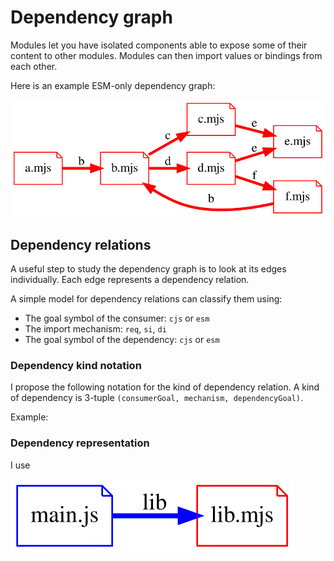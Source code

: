 # Dependency graph

Modules let you have isolated components able to expose some of their content
to other modules.
Modules can then import values or bindings from each other.



Here is an example ESM-only dependency graph:

![](./media/graph.svg)

## Dependency relations

A useful step to study the dependency graph is to look at its edges
individually. Each edge represents a dependency relation.

A simple model for dependency relations can classify them using:
- The goal symbol of the consumer: `cjs` or `esm`
- The import mechanism: `req`, `si`, `di`
- The goal symbol of the dependency: `cjs` or `esm`

### Dependency kind notation

I propose the following notation for the kind of dependency relation.
A kind of dependency is 3-tuple `(consumerGoal, mechanism, dependencyGoal)`.

Example:

### Dependency representation

I use 


![](./media/cjs-req-esm.svg)
